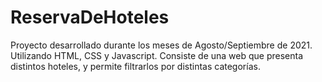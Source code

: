 # ReservaDeHoteles

Proyecto desarrollado durante los meses de Agosto/Septiembre de 2021. Utilizando HTML, CSS y Javascript.
Consiste de una web que presenta distintos hoteles, y permite filtrarlos por distintas categorías.
